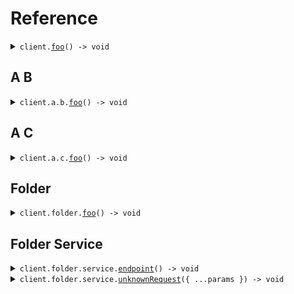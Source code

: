 # Reference
<details><summary><code>client.<a href="/src/Client.ts">foo</a>() -> void</code></summary>
<dl>
<dd>

#### 🔌 Usage

<dl>
<dd>

<dl>
<dd>

```typescript
await client.foo();

```
</dd>
</dl>
</dd>
</dl>

#### ⚙️ Parameters

<dl>
<dd>

<dl>
<dd>

**requestOptions:** `SeedApiClient.RequestOptions` 
    
</dd>
</dl>
</dd>
</dl>


</dd>
</dl>
</details>

## 
## A B
<details><summary><code>client.a.b.<a href="/src/api/resources/a/resources/b/client/Client.ts">foo</a>() -> void</code></summary>
<dl>
<dd>

#### 🔌 Usage

<dl>
<dd>

<dl>
<dd>

```typescript
await client.a.b.foo();

```
</dd>
</dl>
</dd>
</dl>

#### ⚙️ Parameters

<dl>
<dd>

<dl>
<dd>

**requestOptions:** `B.RequestOptions` 
    
</dd>
</dl>
</dd>
</dl>


</dd>
</dl>
</details>

## A C
<details><summary><code>client.a.c.<a href="/src/api/resources/a/resources/c/client/Client.ts">foo</a>() -> void</code></summary>
<dl>
<dd>

#### 🔌 Usage

<dl>
<dd>

<dl>
<dd>

```typescript
await client.a.c.foo();

```
</dd>
</dl>
</dd>
</dl>

#### ⚙️ Parameters

<dl>
<dd>

<dl>
<dd>

**requestOptions:** `C.RequestOptions` 
    
</dd>
</dl>
</dd>
</dl>


</dd>
</dl>
</details>

## Folder
<details><summary><code>client.folder.<a href="/src/api/resources/folder/client/Client.ts">foo</a>() -> void</code></summary>
<dl>
<dd>

#### 🔌 Usage

<dl>
<dd>

<dl>
<dd>

```typescript
await client.folder.foo();

```
</dd>
</dl>
</dd>
</dl>

#### ⚙️ Parameters

<dl>
<dd>

<dl>
<dd>

**requestOptions:** `Folder.RequestOptions` 
    
</dd>
</dl>
</dd>
</dl>


</dd>
</dl>
</details>

## Folder Service
<details><summary><code>client.folder.service.<a href="/src/api/resources/folder/resources/service/client/Client.ts">endpoint</a>() -> void</code></summary>
<dl>
<dd>

#### 🔌 Usage

<dl>
<dd>

<dl>
<dd>

```typescript
await client.folder.service.endpoint();

```
</dd>
</dl>
</dd>
</dl>

#### ⚙️ Parameters

<dl>
<dd>

<dl>
<dd>

**requestOptions:** `Service.RequestOptions` 
    
</dd>
</dl>
</dd>
</dl>


</dd>
</dl>
</details>

<details><summary><code>client.folder.service.<a href="/src/api/resources/folder/resources/service/client/Client.ts">unknownRequest</a>({ ...params }) -> void</code></summary>
<dl>
<dd>

#### 🔌 Usage

<dl>
<dd>

<dl>
<dd>

```typescript
await client.folder.service.unknownRequest({
    "key": "value"
});

```
</dd>
</dl>
</dd>
</dl>

#### ⚙️ Parameters

<dl>
<dd>

<dl>
<dd>

**request:** `unknown` 
    
</dd>
</dl>

<dl>
<dd>

**requestOptions:** `Service.RequestOptions` 
    
</dd>
</dl>
</dd>
</dl>


</dd>
</dl>
</details>
